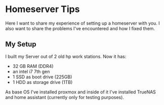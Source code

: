 # Homeserver Tips
Here I want to share my experience of setting up a homeserver with you. I also want to share the problems I've encountered and how I fixed them.

## My Setup
I built my Server out of 2 old hp work stations. Now it has:
 - 32 GB RAM (DDR4)
 - an intel i7 7th gen
 - 1 SSD as boot drive (225GB)
 - 1 HDD as storage drive (1TB)
 
As base OS I've installed proxmox and inside of it I've installed TrueNAS and home assistant (currently only for testing purposes).